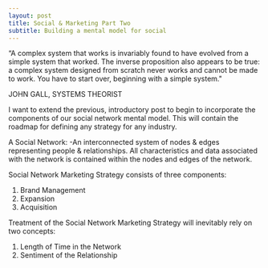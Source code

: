 ```yaml
---
layout: post
title: Social & Marketing Part Two
subtitle: Building a mental model for social
---
```


“A complex system that works is invariably found to have evolved from a simple system that worked. The inverse proposition also appears to be true: a complex system designed from scratch never works and cannot be made to work. You have to start over, beginning with a simple system."

JOHN GALL, SYSTEMS THEORIST


I want to extend the previous, introductory post to begin to incorporate the components of our social network mental model. This will contain the roadmap for defining any strategy for any industry. 

A Social Network:
	-An interconnected system of nodes & edges representing people & relationships. All characteristics and data associated with the network is contained within the nodes and edges of the network.

Social Network Marketing Strategy consists of three components:

1. Brand Management
2. Expansion
3. Acquisition

Treatment of the Social Network Marketing Strategy will inevitably rely on two concepts:

1. Length of Time in the Network
2. Sentiment of the Relationship









